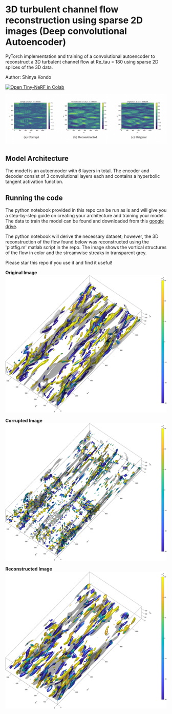 # 3D turbulent channel flow reconstruction using sparse 2D images (Deep convolutional Autoencoder)
PyTorch implementation and training of a convolutional autoencoder to reconstruct a 3D turbulent channel flow at Re_tau = 180 using sparse 2D splices of the 3D data.

Author: Shinya Kondo

[![Open Tiny-NeRF in Colab](https://colab.research.google.com/assets/colab-badge.svg)](https://colab.research.google.com/drive/1UeRQgxpucWxNbfEDRgq5DBBb72gWqqjd?usp=sharing)<br>

<img src = 'imgs/2dflow.png'/>

## Model Architecture
The model is an autoencoder with 6 layers in total. The encoder and decoder consist of 3 convolutional layers each and contains a hyperbolic tangent activation function.

## Running the code
The python notebook provided in this repo can be run as is and will give you a step-by-step guide on creating your architecture and training your model. The data to train the model can be found and downloaded from this [google drive](https://drive.google.com/drive/folders/1po0VZIrBYIcB6bFJQ2R9_jbT_JfOz90L?usp=sharing).

The python notebook will derive the necessary dataset; however, the 3D reconstruction of the flow found below was reconstructed using the 'plotfig.m' matlab script in the repo. The image shows the vortical structures of the flow in color and the streamwise streaks in transparent grey.

Please star this repo if you use it and find it useful!

**Original Image**
<img src = 'imgs/original.png'/>

**Corrupted Image**
<img src = 'imgs/corrupt.png'/>

**Reconstructed Image**
<img src = 'imgs/reconstruction.png'/>
